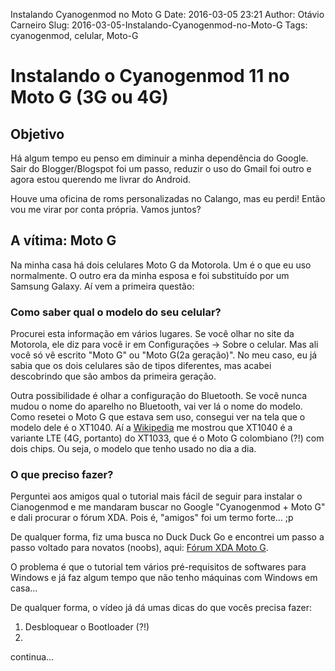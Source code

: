 Instalando Cyanogenmod no Moto G
Date: 2016-03-05 23:21
Author: Otávio Carneiro
Slug: 2016-03-05-Instalando-Cyanogenmod-no-Moto-G
Tags: cyanogenmod, celular, Moto-G

# Instalando o Cyanogenmod 11 no Moto G (3G ou 4G)

## Objetivo

Há algum tempo eu penso em diminuir a minha dependência do Google. Sair do Blogger/Blogspot foi um passo, reduzir o uso do Gmail foi outro e agora estou querendo me livrar do Android. 

Houve uma oficina de roms personalizadas no Calango, mas eu perdi! Então vou me virar por conta própria. Vamos juntos?

## A vítima: Moto G

Na minha casa há dois celulares Moto G da Motorola. Um é o que eu uso normalmente. O outro era da minha esposa e foi substituído por um Samsung Galaxy. Aí vem a primeira questão:

### Como saber qual o modelo do seu celular?

Procurei esta informação em vários lugares. Se você olhar no site da Motorola, ele diz para você ir em Configurações -> Sobre o celular. Mas ali você só vê escrito "Moto G" ou "Moto G(2a geração)". No meu caso, eu já sabia que os dois celulares são de tipos diferentes, mas acabei descobrindo que são ambos da primeira geração.

Outra possibilidade é olhar a configuração do Bluetooth. Se você nunca mudou o nome do aparelho no Bluetooth, vai ver lá o nome do modelo. Como resetei o Moto G que estava sem uso, consegui ver na tela que o modelo dele é o XT1040. Aí a [Wikipedia](https://en.wikipedia.org/wiki/Moto_G_%281st_generation%29) me mostrou que XT1040 é a variante LTE (4G, portanto) do XT1033, que é o Moto G colombiano (?!) com dois chips. Ou seja, o modelo que tenho usado no dia a dia.

### O que preciso fazer?

Perguntei aos amigos qual o tutorial mais fácil de seguir para instalar o Cianogenmod e me mandaram buscar no Google "Cyanogenmod + Moto G" e dali procurar o fórum XDA. Pois é, "amigos" foi um termo forte... ;p

De qualquer forma, fiz uma busca no Duck Duck Go e encontrei um passo a passo voltado para novatos (noobs), aqui: [Fórum XDA Moto G](http://forum.xda-developers.com/moto-g/general/guide-how-to-flash-root-cyanogenmod-12-t3090805).

O problema é que o tutorial tem vários pré-requisitos de softwares para Windows e já faz algum tempo que não tenho máquinas com Windows em casa...

De qualquer forma, o vídeo já dá umas dicas do que vocês precisa fazer:

1. Desbloquear o Bootloader (?!)
2.

continua...
